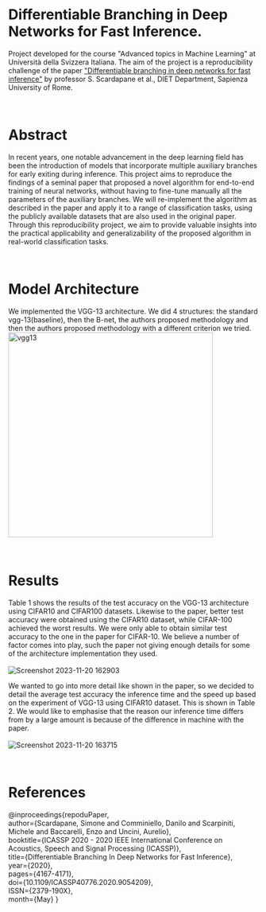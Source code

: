 #  Differentiable Branching in Deep Networks for Fast Inference.
Project developed for the course "Advanced topics in Machine Learning" at Università della Svizzera Italiana.
The aim of the project is a reproducibility challenge of the paper ["Differentiable branching in deep networks for fast inference"](https://ieeexplore.ieee.org/document/9054209) by professor S. Scardapane et al., DIET Department, Sapienza University of Rome.

<br>

# Abstract
In recent years, one notable advancement in the deep learning field has been the introduction of
models that incorporate multiple auxiliary branches for early exiting during inference. This project
aims to reproduce the findings of a seminal paper that proposed a novel algorithm for end-to-end
training of neural networks, without having to fine-tune manually all the parameters of the auxiliary
branches. We will re-implement the algorithm as described in the paper and apply it to a range
of classification tasks, using the publicly available datasets that are also used in the original paper.
Through this reproducibility project, we aim to provide valuable insights into the practical applicability
and generalizability of the proposed algorithm in real-world classification tasks.

<br>

# Model Architecture 
We implemented the VGG-13 architecture. We did 4 structures: the standard vgg-13(baseline), then the B-net, the authors proposed methodology and then the authors proposed methodology with a different criterion we tried. <br>
<img width="412" alt="vgg13" src="https://github.com/RobertoNeglia/Multi-branch-Neural-Network/assets/44726422/09f4b6d3-b47f-46b6-9dc8-00b63ee7c866">

<br>

# Results
Table 1 shows the results of the test accuracy on the VGG-13 architecture using CIFAR10 and CIFAR100 datasets. Likewise to the paper, better test accuracy were obtained using the CIFAR10 dataset, while CIFAR-100 achieved the worst results. We were only able to obtain similar test accuracy to the one in the paper for CIFAR-10. We believe a number
of factor comes into play, such the paper not giving enough details for some of the architecture implementation they used. <br><br>
![Screenshot 2023-11-20 162903]()

We wanted to go into more detail like shown in the paper, so we decided to detail the average test accuracy the inference time and the speed up based on the experiment of VGG-13 using CIFAR10 dataset. This is shown in
Table 2. We would like to emphasise that the reason our inference time differs from by a large amount is because of the difference in machine with the paper.<br><br>
![Screenshot 2023-11-20 163715]()

<br>

# References
@inproceedings{repoduPaper,<br>
  author={Scardapane, Simone and Comminiello, Danilo and Scarpiniti, Michele and Baccarelli, Enzo and Uncini, Aurelio},<br>
  booktitle={ICASSP 2020 - 2020 IEEE International Conference on Acoustics, Speech and Signal Processing (ICASSP)}, <br>
  title={Differentiable Branching In Deep Networks for Fast Inference}, <br>
  year={2020},<br>
  pages={4167-4171},<br>
  doi={10.1109/ICASSP40776.2020.9054209},<br>
  ISSN={2379-190X},<br>
  month={May}
}
